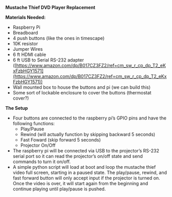 **Mustache Thief DVD Player Replacement**

**Materials Needed:**

- Raspberry Pi
- Breadboard
- 4 push buttons (like the ones in timescape)
- 10K resistor
- Jumper Wires
- 6 ft HDMI cable
- 6 ft USB to Serial RS-232 adapter ([https://www.amazon.com/dp/B017CZ3FZ2/ref=cm_sw_r_cp_dp_T2_eKxFzbHGY1571](https://www.amazon.com/dp/B017CZ3FZ2/ref=cm_sw_r_cp_dp_T2_eKxFzbHGY1571))
- Wall mounted box to house the buttons and pi (we can build this)
- Some sort of lockable enclosure to cover the buttons (thermostat cover?)

**The Setup**

- Four buttons are connected to the raspberry pi’s GPIO pins and have the following functions:
  - Play/Pause
  - Rewind (will actually function by skipping backward 5 seconds)
  - Fast Foward (skip forward 5 seconds)
  - Projector On/Off
- The raspberry pi will be connected via USB to the projector’s RS-232 serial port so it can read the projector’s on/off state and send commands to turn it on/off.
- A simple python script will load at boot and loop the mustache thief video full screen, starting in a paused state. The play/pause, rewind, and fast forward button will only accept input if the projector is turned on. Once the video is over, it will start again from the beginning and continue playing until play/pause is pushed.
